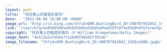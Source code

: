 ```yaml
---
layout: post
title:  "向日葵上的靛蓝彩旗鸟"
date:   "2021-06-06 16:00:00 +0800"
image_url: "http://cn.bing.com/th?id=OHR.BuntingBird_ZH-CN0707942842_1920x1080.jpg&rf=LaDigue_1920x1080.jpg&pid=hp"
link: "/search?q=%e9%9d%9b%e8%93%9d%e5%bd%a9%e6%97%97%e9%b8%9f&form=hpcapt&mkt=zh-cn"
copyright: "向日葵上的靛蓝彩旗鸟 (© William Krumpelman/Getty Images)"
image_hash: "4e112e2afeb9a77a18d0fb69457781ab"
image_filename: "th?id=OHR.BuntingBird_ZH-CN0707942842_1920x1080.jpg&rf=LaDigue_1920x1080.jpg&pid=hp"
---
```

